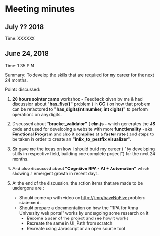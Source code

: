 # Meeting minutes 

## July ?? 2018
Time:  XXXXXX 

## June 24, 2018
Time: 1.35 P.M

Summary: To develop the skills that are required for my career for the next 24 months.

Points discussed: 

1.  **20 hours pointer camp**  workshop - Feedback given by me & had discussion about  **"has_five()"**  problem ( in  **CC**  ) on how that problem can be refactored to  **"has_digits(int number, int digits)"**  to perform operations on any digits.

2. Discussed about  **"bracket_validator"**  ( **elm.js -** which generates the  **JS**  code and used for developing a website with more  **functionality**  - aka  **Functional Program**  and also it  **compiles**  at a  **faster rate**  ) and steps to be taken in order to create an  **"infix_to_postfix visualizer"**.

3. Sir gave me the ideas on how I should build my career ( "by developing skills in respective field, building one complete project") for the next 24 months.

4. And also discussed about  **"Cognitive RPA - AI + Automation"**  which showing a emergent growth in recent days.

5. At the end of the discussion, the action items that are made to be undergone are :
	- Should come up with video on http://j.mp/haveNoFive problem statement.
	- Should prepare a documentation on how the "RPA for Anna University web portal" works by undergoing some research on it
		- Become a user of the project and see how it works
		- Recreate the same in UI_Path from scratch 
		- Recreate using Javascript or an open source tool 




